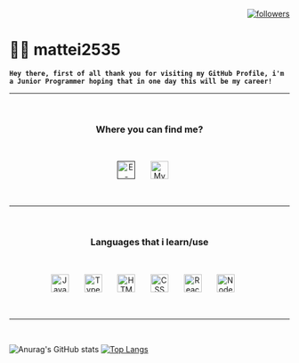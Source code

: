 <p align="right">
    <a href="https://github.com/mattei2535?tab=followers"><img alt="followers" title="Follow me on Github" src="https://custom-icon-badges.demolab.com/github/followers/mattei2535?color=ce2323&labelColor=8a1f1f&style=for-the-badge&logo=person-add&label=Follow&logoColor=white"/></a>
</p>

# 👨‍💻 mattei2535

**`Hey there, first of all thank you for visiting my GitHub Profile, i'm a Junior Programmer hoping that in one day this will be my career!`**

---

<br>

<h3 align="center">
  Where you can find me?
</h3>

<br>

<!-- SOCIAL LINKS -->

<p align="center">
  <a href=""><img width="32px" alt="E-mail" title="E-mail me" src="https://i.imgur.com/z4LMBBG.png"/></a>
  &#8287;&#8287;&#8287;&#8287;&#8287;
  <a href="https://discord.com/users/402503629963001857/" alt="My Discord Profile"><img width="32px" title="My Discord Profile" src="https://i.imgur.com/Z974ANd.png"/></a>
  &#8287;&#8287;&#8287;&#8287;&#8287;
</p>

<br>

---

<br>

<!-- PROGRAMMING LANGUAGES -->

<h3 align="center">
  Languages that i learn/use
</h3>

<br>
<p align="center">
  <a href="https://www.javascript.com"><img width="32px" alt="JavaScript" title="JavaScript" src="https://cdn.jsdelivr.net/gh/devicons/devicon/icons/javascript/javascript-plain.svg"/></a>
  &#8287;&#8287;&#8287;&#8287;&#8287;
  <a href="https://www.typescriptlang.org" alt="TypeScript"><img width="32px" title="TypeScript" src="https://cdn.jsdelivr.net/gh/devicons/devicon/icons/typescript/typescript-plain.svg"/></a>
    &#8287;&#8287;&#8287;&#8287;&#8287;
  <a href="https://html.spec.whatwg.org/multipage/"><img width="32px" alt="HTML" title="HTML" src="https://cdn.jsdelivr.net/gh/devicons/devicon/icons/html5/html5-plain.svg"/></a>
  &#8287;&#8287;&#8287;&#8287;&#8287;
  <a href="https://www.w3.org/Style/CSS/Overview.en.html" alt="CSS"><img width="32px" title="CSS" src="https://cdn.jsdelivr.net/gh/devicons/devicon/icons/css3/css3-plain.svg"/></a>   
  &#8287;&#8287;&#8287;&#8287;&#8287;
  <a href="https://reactjs.org"><img width="32px" alt="React" title="React" src="https://cdn.jsdelivr.net/gh/devicons/devicon/icons/react/react-original.svg"/></a>
  &#8287;&#8287;&#8287;&#8287;&#8287;
  <a href="https://nodejs.org/en/" alt="NodeJS"><img width="32px" title="NodeJS" src="https://cdn.jsdelivr.net/gh/devicons/devicon/icons/nodejs/nodejs-original.svg"/></a>    
  &#8287;&#8287;&#8287;&#8287;&#8287;    
</p>

<br>

---

<br>

![Anurag's GitHub stats](https://github-readme-stats.vercel.app/api?username=mattei2535&show_icons=true&hide_border=true&title_color=ce2323&icon_color=ce2323&theme=github_dark)
[![Top Langs](https://github-readme-stats.vercel.app/api/top-langs/?username=anuraghazra&card_width=500&hide_border=true&title_color=ce2323&theme=github_dark&layout=compact)](https://github.com/anuraghazra/github-readme-stats)
